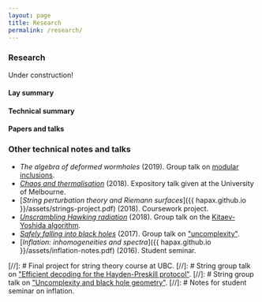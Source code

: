 ```yaml
---
layout: page
title: Research
permalink: /research/
---
```


### Research

Under construction!

#### Lay summary

#### Technical summary

#### Papers and talks

### Other technical notes and talks

- *The algebra of deformed wormholes* (2019). Group talk on
[modular inclusions](https://arxiv.org/abs/1811.08900).
- [*Chaos and thermalisation*](assets/chaos.pdf)
  (2018). Expository talk given at the University of Melbourne.
- [*String perturbation theory and Riemann surfaces*]({{
hapax.github.io }}/assets/strings-project.pdf) (2018). Coursework project.
- [*Unscrambling Hawking radiation*](assets/kitaev-yoshida.md)
  (2018). Group talk on the [Kitaev-Yoshida algorithm](https://arxiv.org/abs/1710.03363).
- [*Safely falling into black holes*](assets/uncomplexity.md)
  (2017). Group talk on ["uncomplexity"](https://arxiv.org/abs/1711.03125).
- [*Inflation: inhomogeneities and spectra*]({{ hapax.github.io
  }}/assets/inflation-notes.pdf) (2016). Student seminar.

[//]: # Final project for string theory course at UBC.
[//]: # String group talk on ["Efficient decoding for the Hayden-Preskill protocol"](https://arxiv.org/abs/1710.03363).
[//]: # String group talk on ["Uncomplexity and black hole geometry"](https://arxiv.org/abs/1711.03125).
[//]: # Notes for student seminar on inflation.
